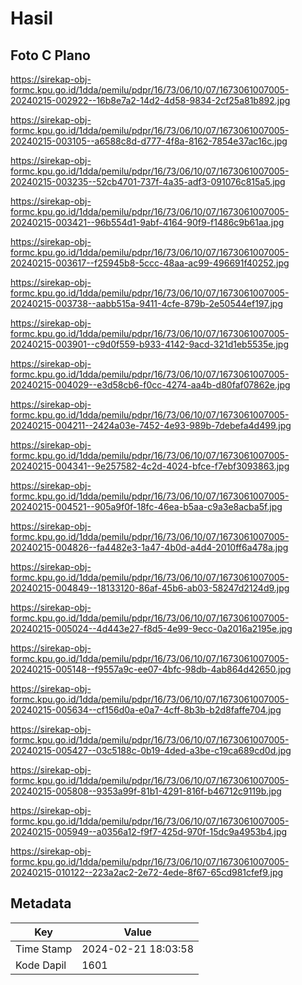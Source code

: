 # Hasil

## Foto C Plano

https://sirekap-obj-formc.kpu.go.id/1dda/pemilu/pdpr/16/73/06/10/07/1673061007005-20240215-002922--16b8e7a2-14d2-4d58-9834-2cf25a81b892.jpg

https://sirekap-obj-formc.kpu.go.id/1dda/pemilu/pdpr/16/73/06/10/07/1673061007005-20240215-003105--a6588c8d-d777-4f8a-8162-7854e37ac16c.jpg

https://sirekap-obj-formc.kpu.go.id/1dda/pemilu/pdpr/16/73/06/10/07/1673061007005-20240215-003235--52cb4701-737f-4a35-adf3-091076c815a5.jpg

https://sirekap-obj-formc.kpu.go.id/1dda/pemilu/pdpr/16/73/06/10/07/1673061007005-20240215-003421--96b554d1-9abf-4164-90f9-f1486c9b61aa.jpg

https://sirekap-obj-formc.kpu.go.id/1dda/pemilu/pdpr/16/73/06/10/07/1673061007005-20240215-003617--f25945b8-5ccc-48aa-ac99-496691f40252.jpg

https://sirekap-obj-formc.kpu.go.id/1dda/pemilu/pdpr/16/73/06/10/07/1673061007005-20240215-003738--aabb515a-9411-4cfe-879b-2e50544ef197.jpg

https://sirekap-obj-formc.kpu.go.id/1dda/pemilu/pdpr/16/73/06/10/07/1673061007005-20240215-003901--c9d0f559-b933-4142-9acd-321d1eb5535e.jpg

https://sirekap-obj-formc.kpu.go.id/1dda/pemilu/pdpr/16/73/06/10/07/1673061007005-20240215-004029--e3d58cb6-f0cc-4274-aa4b-d80faf07862e.jpg

https://sirekap-obj-formc.kpu.go.id/1dda/pemilu/pdpr/16/73/06/10/07/1673061007005-20240215-004211--2424a03e-7452-4e93-989b-7debefa4d499.jpg

https://sirekap-obj-formc.kpu.go.id/1dda/pemilu/pdpr/16/73/06/10/07/1673061007005-20240215-004341--9e257582-4c2d-4024-bfce-f7ebf3093863.jpg

https://sirekap-obj-formc.kpu.go.id/1dda/pemilu/pdpr/16/73/06/10/07/1673061007005-20240215-004521--905a9f0f-18fc-46ea-b5aa-c9a3e8acba5f.jpg

https://sirekap-obj-formc.kpu.go.id/1dda/pemilu/pdpr/16/73/06/10/07/1673061007005-20240215-004826--fa4482e3-1a47-4b0d-a4d4-2010ff6a478a.jpg

https://sirekap-obj-formc.kpu.go.id/1dda/pemilu/pdpr/16/73/06/10/07/1673061007005-20240215-004849--18133120-86af-45b6-ab03-58247d2124d9.jpg

https://sirekap-obj-formc.kpu.go.id/1dda/pemilu/pdpr/16/73/06/10/07/1673061007005-20240215-005024--4d443e27-f8d5-4e99-9ecc-0a2016a2195e.jpg

https://sirekap-obj-formc.kpu.go.id/1dda/pemilu/pdpr/16/73/06/10/07/1673061007005-20240215-005148--f9557a9c-ee07-4bfc-98db-4ab864d42650.jpg

https://sirekap-obj-formc.kpu.go.id/1dda/pemilu/pdpr/16/73/06/10/07/1673061007005-20240215-005634--cf156d0a-e0a7-4cff-8b3b-b2d8faffe704.jpg

https://sirekap-obj-formc.kpu.go.id/1dda/pemilu/pdpr/16/73/06/10/07/1673061007005-20240215-005427--03c5188c-0b19-4ded-a3be-c19ca689cd0d.jpg

https://sirekap-obj-formc.kpu.go.id/1dda/pemilu/pdpr/16/73/06/10/07/1673061007005-20240215-005808--9353a99f-81b1-4291-816f-b46712c9119b.jpg

https://sirekap-obj-formc.kpu.go.id/1dda/pemilu/pdpr/16/73/06/10/07/1673061007005-20240215-005949--a0356a12-f9f7-425d-970f-15dc9a4953b4.jpg

https://sirekap-obj-formc.kpu.go.id/1dda/pemilu/pdpr/16/73/06/10/07/1673061007005-20240215-010122--223a2ac2-2e72-4ede-8f67-65cd981cfef9.jpg


## Metadata

| Key        | Value               |
| ---------- | ------------------- |
| Time Stamp | 2024-02-21 18:03:58 |
| Kode Dapil | 1601                |



